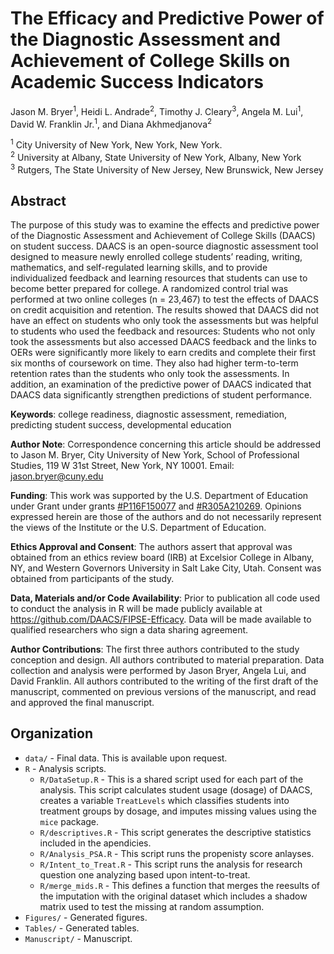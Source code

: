 
# The Efficacy and Predictive Power of the Diagnostic Assessment and Achievement of College Skills on Academic Success Indicators

Jason M. Bryer<sup>1</sup>, Heidi L. Andrade<sup>2</sup>, Timothy J.
Cleary<sup>3</sup>, Angela M. Lui<sup>1</sup>, David W. Franklin
Jr.<sup>1</sup>, and Diana Akhmedjanova<sup>2</sup>

<sup>1</sup> City University of New York, New York, New York.  
<sup>2</sup> University at Albany, State University of New York, Albany,
New York  
<sup>3</sup> Rutgers, The State University of New Jersey, New Brunswick,
New Jersey

## Abstract

The purpose of this study was to examine the effects and predictive
power of the Diagnostic Assessment and Achievement of College Skills
(DAACS) on student success. DAACS is an open-source diagnostic
assessment tool designed to measure newly enrolled college students’
reading, writing, mathematics, and self-regulated learning skills, and
to provide individualized feedback and learning resources that students
can use to become better prepared for college. A randomized control
trial was performed at two online colleges (n = 23,467) to test the
effects of DAACS on credit acquisition and retention. The results showed
that DAACS did not have an effect on students who only took the
assessments but was helpful to students who used the feedback and
resources: Students who not only took the assessments but also accessed
DAACS feedback and the links to OERs were significantly more likely to
earn credits and complete their first six months of coursework on time.
They also had higher term-to-term retention rates than the students who
only took the assessments. In addition, an examination of the predictive
power of DAACS indicated that DAACS data significantly strengthen
predictions of student performance.

**Keywords**: college readiness, diagnostic assessment, remediation,
predicting student success, developmental education

**Author Note**: Correspondence concerning this article should be
addressed to Jason M. Bryer, City University of New York, School of
Professional Studies, 119 W 31st Street, New York, NY 10001. Email:
<jason.bryer@cuny.edu>

**Funding**: This work was supported by the U.S. Department of Education
under Grant under grants
[\#P116F150077](https://www2.ed.gov/programs/fitw/awards.html) and
[\#R305A210269](https://ies.ed.gov/funding/grantsearch/details.asp?ID=4549).
Opinions expressed herein are those of the authors and do not
necessarily represent the views of the Institute or the U.S. Department
of Education.

**Ethics Approval and Consent**: The authors assert that approval was
obtained from an ethics review board (IRB) at Excelsior College in
Albany, NY, and Western Governors University in Salt Lake City, Utah.
Consent was obtained from participants of the study.

**Data, Materials and/or Code Availability**: Prior to publication all
code used to conduct the analysis in R will be made publicly available
at <https://github.com/DAACS/FIPSE-Efficacy>. Data will be made
available to qualified researchers who sign a data sharing agreement.

**Author Contributions**: The first three authors contributed to the
study conception and design. All authors contributed to material
preparation. Data collection and analysis were performed by Jason Bryer,
Angela Lui, and David Franklin. All authors contributed to the writing
of the first draft of the manuscript, commented on previous versions of
the manuscript, and read and approved the final manuscript.

## Organization

- `data/` - Final data. This is available upon request.
- `R` - Analysis scripts.
  - `R/DataSetup.R` - This is a shared script used for each part of the
    analysis. This script calculates student usage (dosage) of DAACS,
    creates a variable `TreatLevels` which classifies students into
    treatment groups by dosage, and imputes missing values using the
    `mice` package.
  - `R/descriptives.R` - This script generates the descriptive
    statistics included in the apendicies.
  - `R/Analysis_PSA.R` - This script runs the propenisty score anlayses.
  - `R/Intent_to_Treat.R` - This script runs the analysis for research
    question one analyzing based upon intent-to-treat.
  - `R/merge_mids.R` - This defines a function that merges the reesults
    of the imputation with the original dataset which includes a shadow
    matrix used to test the missing at random assumption.
- `Figures/` - Generated figures.
- `Tables/` - Generated tables.
- `Manuscript/` - Manuscript.
